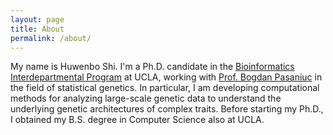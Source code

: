 ```yaml
---
layout: page
title: About
permalink: /about/
---
```


My name is Huwenbo Shi. I'm a Ph.D. candidate in the
[Bioinformatics Interdepartmental Program](http://bioinformatics.ucla.edu/) at
UCLA, working with [Prof. Bogdan Pasaniuc](http://bogdan.bioinformatics.ucla.edu/)
in the field of statistical genetics. In particular, I am developing computational
methods for analyzing large-scale genetic data to understand the underlying
genetic architectures of complex traits. Before starting my Ph.D., I obtained
my B.S. degree in Computer Science also at UCLA.
